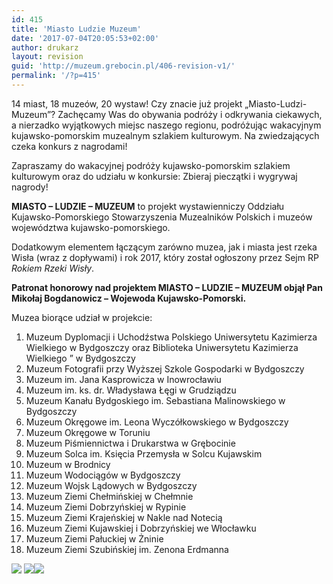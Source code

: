 ```yaml
---
id: 415
title: 'Miasto Ludzie Muzeum'
date: '2017-07-04T20:05:53+02:00'
author: drukarz
layout: revision
guid: 'http://muzeum.grebocin.pl/406-revision-v1/'
permalink: '/?p=415'
---
```


14 miast, 18 muzeów, 20 wystaw! Czy znacie już projekt „Miasto-Ludzi-Muzeum”? Zachęcamy Was do obywania podróży i odkrywania ciekawych, a nierzadko wyjątkowych miejsc naszego regionu, podróżując wakacyjnym kujawsko-pomorskim muzealnym szlakiem kulturowym. Na zwiedzających czeka konkurs z nagrodami!

Zapraszamy do wakacyjnej podróży kujawsko-pomorskim szlakiem kulturowym oraz do udziału w konkursie: Zbieraj pieczątki i wygrywaj nagrody!

**MIASTO – LUDZIE – MUZEUM**  to projekt wystawienniczy Oddziału Kujawsko-Pomorskiego Stowarzyszenia Muzealników Polskich i muzeów województwa kujawsko-pomorskiego.

Dodatkowym elementem łączącym zarówno muzea, jak i miasta jest rzeka Wisła (wraz z dopływami) i rok 2017, który został ogłoszony przez Sejm RP *Rokiem Rzeki Wisły*.

**Patronat honorowy nad projektem MIASTO – LUDZIE – MUZEUM objął Pan Mikołaj Bogdanowicz – Wojewoda Kujawsko-Pomorski.**

Muzea biorące udział w projekcie:

1. Muzeum Dyplomacji i Uchodźstwa Polskiego Uniwersytetu Kazimierza Wielkiego w Bydgoszczy oraz Biblioteka Uniwersytetu Kazimierza Wielkiego ” w Bydgoszczy
2. Muzeum Fotografii przy Wyższej Szkole Gospodarki w Bydgoszczy
3. Muzeum im. Jana Kasprowicza w Inowrocławiu
4. Muzeum im. ks. dr. Władysława Łęgi w Grudziądzu
5. Muzeum Kanału Bydgoskiego im. Sebastiana Malinowskiego w Bydgoszczy
6. Muzeum Okręgowe im. Leona Wyczółkowskiego w Bydgoszczy
7. Muzeum Okręgowe w Toruniu
8. Muzeum Piśmiennictwa i Drukarstwa w Grębocinie
9. Muzeum Solca im. Księcia Przemysła w Solcu Kujawskim
10. Muzeum w Brodnicy
11. Muzeum Wodociągów w Bydgoszczy
12. Muzeum Wojsk Lądowych w Bydgoszczy
13. Muzeum Ziemi Chełmińskiej w Chełmnie
14. Muzeum Ziemi Dobrzyńskiej w Rypinie
15. Muzeum Ziemi Krajeńskiej w Nakle nad Notecią
16. Muzeum Ziemi Kujawskiej i Dobrzyńskiej we Włocławku
17. Muzeum Ziemi Pałuckiej w Żninie
18. Muzeum Ziemi Szubińskiej im. Zenona Erdmanna

![](http://muzeum.grebocin.pl/wp-content/uploads/2017/07/plakat_MLM-212x300.jpg) ![](http://muzeum.grebocin.pl/wp-content/uploads/2017/07/mapka-300x202.jpg)![](http://muzeum.grebocin.pl/wp-content/uploads/2017/07/banerki_na_strone_2-300x101.jpg)